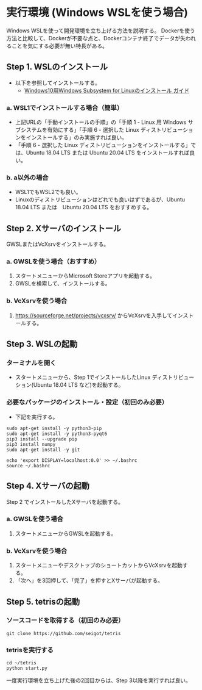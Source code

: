 # 実行環境 (Windows WSLを使う場合)

Windows WSLを使って開発環境を立ち上げる方法を説明する。
Dockerを使う方法と比較して、Dockerが不要な点と、Dockerコンテナ終了でデータが失われることを気にする必要が無い特長がある。

## Step 1. WSLのインストール 

- 以下を参照してインストールする。
  - [Windows10用Windows Subsystem for Linuxのインストール ガイド](https://docs.microsoft.com/ja-jp/windows/wsl/install-win10)

### a. WSL1でインストールする場合（簡単）

- 上記URLの「手動インストールの手順」の「手順 1 - Linux 用 Windows サブシステムを有効にする」「手順 6 - 選択した Linux ディストリビューションをインストールする」のみ実施すれば良い。
- 「手順 6 - 選択した Linux ディストリビューションをインストールする」では、Ubuntu 18.04 LTS または Ubuntu 20.04 LTS をインストールすれば良い。

### b. a以外の場合

- WSL1でもWSL2でも良い。
- Linuxのディストリビューションはどれでも良いはずであるが、Ubuntu 18.04 LTS または　Ubuntu 20.04 LTS をおすすめする。

## Step 2. Xサーバのインストール

GWSLまたはVcXsrvをインストールする。

### a. GWSLを使う場合（おすすめ）

1. スタートメニューからMicrosoft Storeアプリを起動する。
2. GWSLを検索して、インストールする。

### b. VcXsrvを使う場合

1. https://sourceforge.net/projects/vcxsrv/ からVcXsrvを入手してインストールする。

## Step 3. WSLの起動

### ターミナルを開く

- スタートメニューから、Step 1でインストールしたLinux ディストリビューション(Ubuntu 18.04 LTS など)を起動する。

### 必要なパッケージのインストール・設定（初回のみ必要）
- 下記を実行する。

```
sudo apt-get install -y python3-pip
sudo apt-get install -y python3-pyqt6
pip3 install --upgrade pip
pip3 install numpy
sudo apt-get install -y git

echo 'export DISPLAY=localhost:0.0' >> ~/.bashrc
source ~/.bashrc
```

## Step 4. Xサーバの起動

Step 2 でインストールしたXサーバを起動する。

### a. GWSLを使う場合

1. スタートメニューからGWSLを起動する。

### b. VcXsrvを使う場合

1. スタートメニューやデスクトップのショートカットからVcXsrvを起動する。
2. 「次へ」を3回押して、「完了」を押すとXサーバが起動する。

## Step 5. tetrisの起動

### ソースコードを取得する（初回のみ必要）

```
git clone https://github.com/seigot/tetris
```

### tetrisを実行する
```
cd ~/tetris
python start.py
```

一度実行環境を立ち上げた後の2回目からは、Step 3以降を実行すれば良い。
